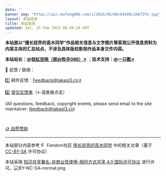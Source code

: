 ```yaml
---
date: ''
banner_img: "https://pic.mufeng086.com/i/2023/05/08/64588c2b6f3fe.jpg"
layout: 本站信息
title: 本站信息
updated: Sat, 25 Feb 2023 09:49:24 GMT
---
```

**本站是以“擅长捉弄的高木同学”作品相关信息与文字图片等客观公开信息资料为内容主体的汇总站点，不涉及具体版权影视作品本身文件内容。**

**本站站长：@[轻虹空雨（原@牧丰086）↗️](https://mufeng086.com)** ；**技术支持：@[一只鬆↗️](https://takagi.icu)**

📨 反馈 / 联络：

1️⃣ 邮件反馈：[Feedback@takagi3.cn↗️](mailto:feedback@takagi3.cn)

2️⃣ [提交反馈单](https://docs.qq.com/form/page/DTlRZSU9RVE1YcEZW?u=3f2a61a5441245c7831c8b16bf0b34d4#/fill)（←请直接点击）

(All questions, feedback, copyright events, please send email to the site maintainer: feedback@takagi3.cn)

<br/>

[🪙 自愿赞助](https://mufeng086.com/support)


---
本站部分内容参考 <img src="https://pic.mufeng086.com/i/2023/05/08/64588c29498a3.png" alt="60px-Fandom_fire_logo.svg.png" border="0" width="15" /> Fandom社区 [擅长捉弄的高木同学](
https://karakai-jouzu-no-takagi-san.fandom.com/zh/wiki/擅长捉弄的高木同学) 中的相关文章（基于 [CC-BY-SA](https://www.fandom.com/zh/licensing-zh) 许可协议）

本站采用 [知识共享署名-非商业性使用-相同方式共享 4.0 国际许可协议](http://creativecommons.org/licenses/by-nc-sa/4.0/) 进行许可。![BY-NC-SA-normal.png](https://pic.mufeng086.com/i/2023/05/08/64588c2ca22dc.png)
